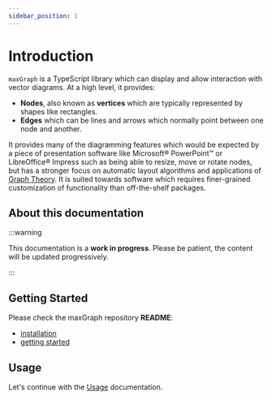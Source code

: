 ```yaml
---
sidebar_position: 1
---
```


# Introduction

<!-- extract of <rootdir>/README.md -->
`maxGraph` is a TypeScript library which can display and allow interaction with vector diagrams. At a high level, it provides:
- **Nodes**, also known as **vertices** which are typically represented by shapes like rectangles.
- **Edges** which can be lines and arrows which normally point between one node and another.

It provides many of the diagramming features which would be expected by a piece of presentation software like Microsoft® PowerPoint™
or LibreOffice® Impress such as being able to resize, move or rotate nodes, but has a stronger focus on automatic layout
algorithms and applications of [Graph Theory](https://en.wikipedia.org/wiki/Graph_theory). It is suited towards software
which requires finer-grained customization of functionality than off-the-shelf packages.
<!-- END OF 'extract of <rootdir>/README.md' -->

## About this documentation

:::warning

This documentation is a **work in progress**. Please be patient, the content will be updated progressively.

:::


## Getting Started

Please check the maxGraph repository **README**:
- [installation](https://github.com/maxGraph/maxGraph#install)
- [getting started](https://github.com/maxGraph/maxGraph#getting-started)


## Usage

Let's continue with the [Usage](/docs/category/usage) documentation.
